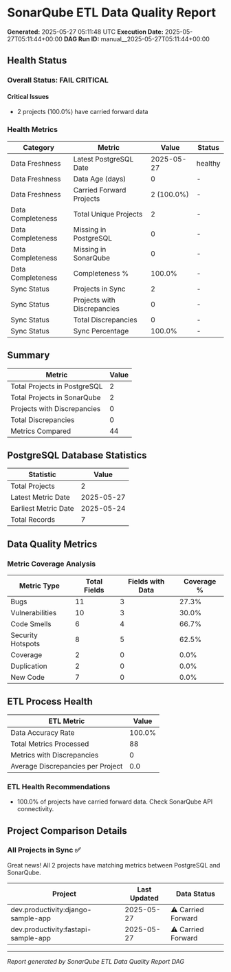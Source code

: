 # SonarQube ETL Data Quality Report

**Generated:** 2025-05-27 05:11:48 UTC
**Execution Date:** 2025-05-27T05:11:44+00:00
**DAG Run ID:** manual__2025-05-27T05:11:44+00:00

## Health Status

### Overall Status: FAIL CRITICAL

#### Critical Issues

- 2 projects (100.0%) have carried forward data

### Health Metrics

| Category | Metric | Value | Status |
|----------|--------|-------|--------|
| Data Freshness | Latest PostgreSQL Date | 2025-05-27 | healthy |
| Data Freshness | Data Age (days) | 0 | - |
| Data Freshness | Carried Forward Projects | 2 (100.0%) | - |
| Data Completeness | Total Unique Projects | 2 | - |
| Data Completeness | Missing in PostgreSQL | 0 | - |
| Data Completeness | Missing in SonarQube | 0 | - |
| Data Completeness | Completeness % | 100.0% | - |
| Sync Status | Projects in Sync | 2 | - |
| Sync Status | Projects with Discrepancies | 0 | - |
| Sync Status | Total Discrepancies | 0 | - |
| Sync Status | Sync Percentage | 100.0% | - |

## Summary

| Metric | Value |
|--------|-------|
| Total Projects in PostgreSQL | 2 |
| Total Projects in SonarQube | 2 |
| Projects with Discrepancies | 0 |
| Total Discrepancies | 0 |
| Metrics Compared | 44 |

## PostgreSQL Database Statistics

| Statistic | Value |
|-----------|-------|
| Total Projects | 2 |
| Latest Metric Date | 2025-05-27 |
| Earliest Metric Date | 2025-05-24 |
| Total Records | 7 |

## Data Quality Metrics

### Metric Coverage Analysis

| Metric Type | Total Fields | Fields with Data | Coverage % |
|-------------|--------------|------------------|------------|
| Bugs | 11 | 3 | 27.3% |
| Vulnerabilities | 10 | 3 | 30.0% |
| Code Smells | 6 | 4 | 66.7% |
| Security Hotspots | 8 | 5 | 62.5% |
| Coverage | 2 | 0 | 0.0% |
| Duplication | 2 | 0 | 0.0% |
| New Code | 7 | 0 | 0.0% |

## ETL Process Health

| ETL Metric | Value |
|------------|-------|
| Data Accuracy Rate | 100.0% |
| Total Metrics Processed | 88 |
| Metrics with Discrepancies | 0 |
| Average Discrepancies per Project | 0.0 |

### ETL Health Recommendations

- 100.0% of projects have carried forward data. Check SonarQube API connectivity.

## Project Comparison Details

### All Projects in Sync ✅

Great news! All 2 projects have matching metrics between PostgreSQL and SonarQube.

| Project | Last Updated | Data Status |
|---------|--------------|-------------|
| dev.productivity:django-sample-app | 2025-05-27 | ⚠️ Carried Forward |
| dev.productivity:fastapi-sample-app | 2025-05-27 | ⚠️ Carried Forward |


---
*Report generated by SonarQube ETL Data Quality Report DAG*